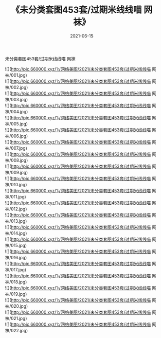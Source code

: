 ﻿---
layout: post
title:  《未分类套图453套/过期米线线喵 网袜》
date:   2021-06-15
img: http://pic.660000.xyz/1:/网络美图/2021/未分类套图453套/过期米线线喵 网袜/000.jpg
categories: [美女, 清纯, 唯美]
---

未分类套图453套/过期米线线喵 网袜

 ![](http://pic.660000.xyz/1:/网络美图/2021/未分类套图453套/过期米线线喵 网袜/001.jpg) <br>![](http://pic.660000.xyz/1:/网络美图/2021/未分类套图453套/过期米线线喵 网袜/002.jpg) <br>![](http://pic.660000.xyz/1:/网络美图/2021/未分类套图453套/过期米线线喵 网袜/003.jpg) <br>![](http://pic.660000.xyz/1:/网络美图/2021/未分类套图453套/过期米线线喵 网袜/004.jpg) <br>![](http://pic.660000.xyz/1:/网络美图/2021/未分类套图453套/过期米线线喵 网袜/005.jpg) <br>![](http://pic.660000.xyz/1:/网络美图/2021/未分类套图453套/过期米线线喵 网袜/006.jpg) <br>![](http://pic.660000.xyz/1:/网络美图/2021/未分类套图453套/过期米线线喵 网袜/007.jpg) <br>![](http://pic.660000.xyz/1:/网络美图/2021/未分类套图453套/过期米线线喵 网袜/008.jpg) <br>![](http://pic.660000.xyz/1:/网络美图/2021/未分类套图453套/过期米线线喵 网袜/009.jpg) <br>![](http://pic.660000.xyz/1:/网络美图/2021/未分类套图453套/过期米线线喵 网袜/010.jpg) <br>![](http://pic.660000.xyz/1:/网络美图/2021/未分类套图453套/过期米线线喵 网袜/011.jpg) <br>![](http://pic.660000.xyz/1:/网络美图/2021/未分类套图453套/过期米线线喵 网袜/012.jpg) <br>![](http://pic.660000.xyz/1:/网络美图/2021/未分类套图453套/过期米线线喵 网袜/013.jpg) <br>![](http://pic.660000.xyz/1:/网络美图/2021/未分类套图453套/过期米线线喵 网袜/014.jpg) <br>![](http://pic.660000.xyz/1:/网络美图/2021/未分类套图453套/过期米线线喵 网袜/015.jpg) <br>![](http://pic.660000.xyz/1:/网络美图/2021/未分类套图453套/过期米线线喵 网袜/016.jpg) <br>![](http://pic.660000.xyz/1:/网络美图/2021/未分类套图453套/过期米线线喵 网袜/017.jpg) <br>![](http://pic.660000.xyz/1:/网络美图/2021/未分类套图453套/过期米线线喵 网袜/018.jpg) <br>![](http://pic.660000.xyz/1:/网络美图/2021/未分类套图453套/过期米线线喵 网袜/019.jpg) <br>![](http://pic.660000.xyz/1:/网络美图/2021/未分类套图453套/过期米线线喵 网袜/020.jpg) <br>![](http://pic.660000.xyz/1:/网络美图/2021/未分类套图453套/过期米线线喵 网袜/021.jpg) <br>![](http://pic.660000.xyz/1:/网络美图/2021/未分类套图453套/过期米线线喵 网袜/022.jpg) <br>